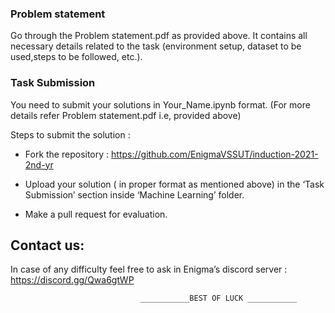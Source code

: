 ### Problem statement
Go through the Problem statement.pdf as provided above. It contains all necessary details related to the task (environment setup, dataset to be used,steps to be followed, etc.).


### Task Submission
You need to submit your solutions in  Your_Name.ipynb format. (For more details refer Problem statement.pdf i.e, provided above)

Steps to submit the solution : 
* Fork the repository : <a href="https://github.com/EnigmaVSSUT/induction-2021-2nd-yr">https://github.com/EnigmaVSSUT/induction-2021-2nd-yr</a>

* Upload your solution ( in proper format as mentioned above) in the ‘Task Submission’ section inside ‘Machine Learning’ folder.

* Make a pull request for evaluation.

## Contact us:
In case of any difficulty feel free to ask in Enigma’s discord server : <a href="https://discord.gg/Qwa6gtWP">https://discord.gg/Qwa6gtWP</a>


                                 ___________BEST OF LUCK ___________

